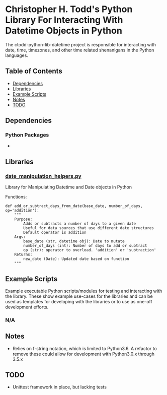 # Christopher H. Todd's Python Library For Interacting With Datetime Objects in Python

The ctodd-python-lib-datetime project is responsible for interacting with date, time, timezones, and other time related shenanigans in the Python languages.

## Table of Contents

- [Dependencies](#dependencies)
- [Libraries](#libraries)
- [Example Scripts](#example-scripts)
- [Notes](#notes)
- [TODO](#todo)

## Dependencies

### Python Packages

-

## Libraries

### [date_manipulation_helpers.py](https://github.com/ChristopherHaydenTodd/ctodd-python-lib-datetime/blob/master/datetime_helpers/date_manipulation_helpers.py)

Library for Manipulating Datetime and Date objects in Python

Functions:

```
def add_or_subtract_days_from_date(base_date, number_of_days, op='addition'):
    """
    Purpose:
        Adds or subtracts a number of days to a given date
        Useful for data sources that use different date structures
        Default operator is addition
    Args:
        base_date (str, datetime obj): Date to mutate
        number_of_days (int): Number of days to add or subtract
        op (str): operator to overload. 'addition' or 'subtraction'
    Returns:
        new_date (Date): Updated date based on function
    """
```

## Example Scripts

Example executable Python scripts/modules for testing and interacting with the library. These show example use-cases for the libraries and can be used as templates for developing with the libraries or to use as one-off development efforts.

### N/A
## Notes

 - Relies on f-string notation, which is limited to Python3.6.  A refactor to remove these could allow for development with Python3.0.x through 3.5.x

## TODO

 - Unittest framework in place, but lacking tests
